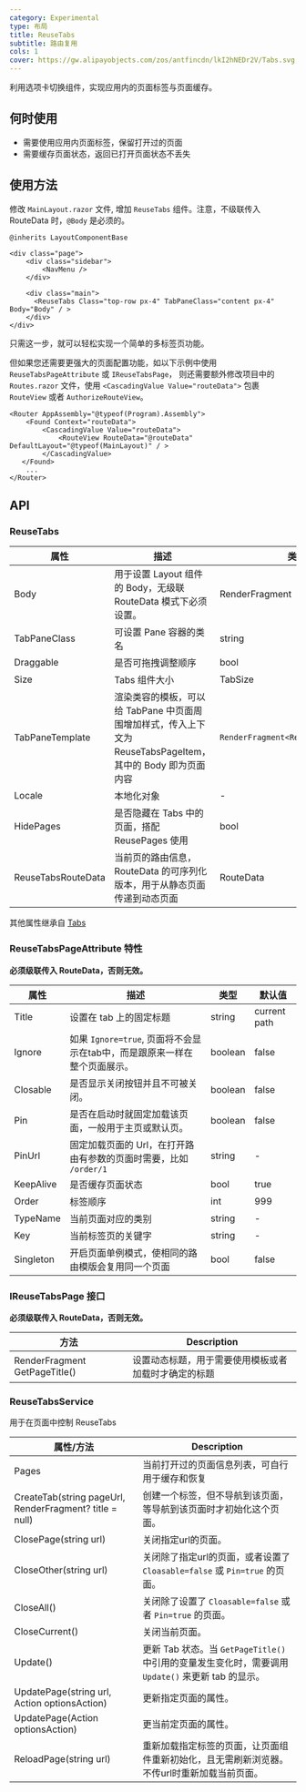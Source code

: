 ```yaml
---
category: Experimental
type: 布局
title: ReuseTabs
subtitle: 路由复用
cols: 1
cover: https://gw.alipayobjects.com/zos/antfincdn/lkI2hNEDr2V/Tabs.svg
---
```


利用选项卡切换组件，实现应用内的页面标签与页面缓存。

## 何时使用

- 需要使用应用内页面标签，保留打开过的页面
- 需要缓存页面状态，返回已打开页面状态不丢失

## 使用方法
 
修改 `MainLayout.razor` 文件, 增加 `ReuseTabs` 组件。注意，不级联传入 RouteData 时，`@Body` 是必须的。

   ```razor
   @inherits LayoutComponentBase

   <div class="page">
       <div class="sidebar">
           <NavMenu />
       </div>

       <div class="main">
         <ReuseTabs Class="top-row px-4" TabPaneClass="content px-4" Body="Body" / >
       </div>
   </div>

   ```

只需这一步，就可以轻松实现一个简单的多标签页功能。

但如果您还需要更强大的页面配置功能，如以下示例中使用 `ReuseTabsPageAttribute` 或 `IReuseTabsPage`，
则还需要额外修改项目中的 `Routes.razor` 文件，使用 `<CascadingValue Value="routeData">` 包裹 `RouteView` 或者 `AuthorizeRouteView`。

   ```razor
   <Router AppAssembly="@typeof(Program).Assembly">
       <Found Context="routeData">
           <CascadingValue Value="routeData">
               <RouteView RouteData="@routeData" DefaultLayout="@typeof(MainLayout)" / >
           </CascadingValue>
      </Found>
       ...
   </Router>
   ```

## API

### ReuseTabs

| 属性 | 描述 | 类型 | 默认值 | 
| --- | --- | --- | --- |
| Body | 用于设置 Layout 组件的 Body，无级联 RouteData 模式下必须设置。| RenderFragment | - |
| TabPaneClass | 可设置 Pane 容器的类名 | string | - |
| Draggable | 是否可拖拽调整顺序 | bool | false |
| Size | Tabs 组件大小 | TabSize | - |
| TabPaneTemplate | 渲染类容的模板，可以给 TabPane 中页面周围增加样式，传入上下文为 ReuseTabsPageItem，其中的 Body 即为页面内容 | `RenderFragment<ReuseTabsPageItem>` | context => context.Body |
| Locale | 本地化对象 | - | - |
| HidePages | 是否隐藏在 Tabs 中的页面，搭配 ReusePages 使用 | bool | false |
| ReuseTabsRouteData | 当前页的路由信息，RouteData 的可序列化版本，用于从静态页面传递到动态页面 | RouteData | - |

其他属性继承自 [Tabs](/components/tabs#API)

### ReuseTabsPageAttribute 特性

**必须级联传入 RouteData，否则无效。**

| 属性 | 描述 | 类型 | 默认值 | 
| --- | --- | --- | --- |
| Title | 设置在 tab 上的固定标题 | string | current path |
| Ignore | 如果 `Ignore=true`, 页面将不会显示在tab中，而是跟原来一样在整个页面展示。 | boolean | false |
| Closable | 是否显示关闭按钮并且不可被关闭。 | boolean | false |
| Pin | 是否在启动时就固定加载该页面，一般用于主页或默认页。 | boolean | false |
| PinUrl | 固定加载页面的 Url，在打开路由有参数的页面时需要，比如 `/order/1` | string | - |
| KeepAlive| 是否缓存页面状态 | bool | true |
| Order | 标签顺序 | int | 999 |
| TypeName | 当前页面对应的类别 | string | - |
| Key | 当前标签页的关键字 | string | - |
| Singleton | 开启页面单例模式，使相同的路由模版会复用同一个页面 | bool | false |

### IReuseTabsPage 接口

**必须级联传入 RouteData，否则无效。**

| 方法 | Description | 
| --- | --- | 
| RenderFragment GetPageTitle() | 设置动态标题，用于需要使用模板或者加载时才确定的标题 |


### ReuseTabsService

用于在页面中控制 ReuseTabs

| 属性/方法 | Description | 
| --- | --- | 
| Pages | 当前打开过的页面信息列表，可自行用于缓存和恢复 | 
| CreateTab(string pageUrl, RenderFragment? title = null) | 创建一个标签，但不导航到该页面，等导航到该页面时才初始化这个页面。|
| ClosePage(string url) | 关闭指定url的页面。 |
| CloseOther(string url) | 关闭除了指定url的页面，或者设置了 `Cloasable=false` 或 `Pin=true` 的页面。 |
| CloseAll() | 关闭除了设置了 `Cloasable=false` 或者 `Pin=true` 的页面。  |
| CloseCurrent() | 关闭当前页面。 |
| Update() | 更新 Tab 状态。当 `GetPageTitle()` 中引用的变量发生变化时，需要调用 `Update()` 来更新 tab 的显示。 |
| UpdatePage(string url, Action<ReuseTabsPageItem> optionsAction) | 更新指定页面的属性。 | 
| UpdatePage(Action<ReuseTabsPageItem> optionsAction) | 更当前定页面的属性。 | 
| ReloadPage(string url) | 重新加载指定标签的页面，让页面组件重新初始化，且无需刷新浏览器。不传url时重新加载当前页面。 | 